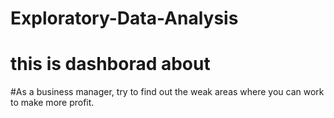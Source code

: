 # Exploratory-Data-Analysis
# this is dashborad about
#As a business manager, try to find out the weak areas where you can work to make more profit.
